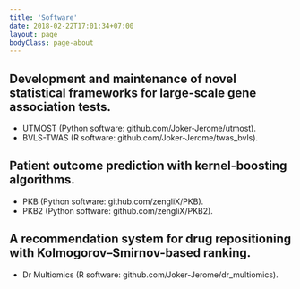 ```yaml
---
title: 'Software'
date: 2018-02-22T17:01:34+07:00
layout: page
bodyClass: page-about
---
```


## Development and maintenance of novel statistical frameworks for large-scale gene association tests.


- UTMOST (Python software: github.com/Joker-Jerome/utmost).
- BVLS-TWAS (R software: github.com/Joker-Jerome/twas_bvls).

## Patient outcome prediction with kernel-boosting algorithms. 

- PKB (Python software: github.com/zengliX/PKB).
- PKB2 (Python software: github.com/zengliX/PKB2).

## A recommendation system for drug repositioning with Kolmogorov–Smirnov-based ranking.

- Dr Multiomics (R software: github.com/Joker-Jerome/dr_multiomics). 




